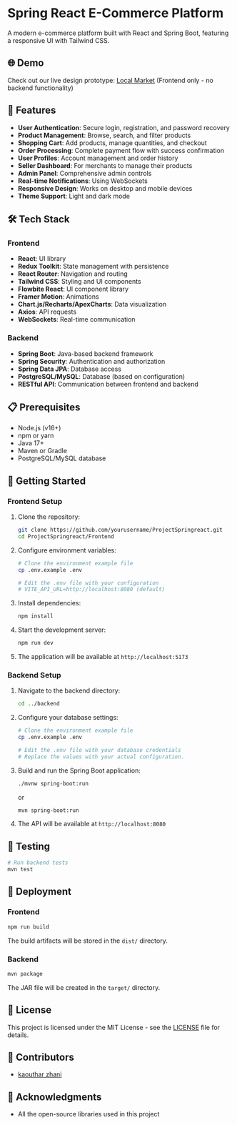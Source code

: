 # Spring React E-Commerce Platform

A modern e-commerce platform built with React and Spring Boot, featuring a responsive UI with Tailwind CSS.

## 🌐 Demo

Check out our live design prototype: [Local Market](https://local-market-gigd.vercel.app) (Frontend only - no backend functionality)

## 🚀 Features

- **User Authentication**: Secure login, registration, and password recovery
- **Product Management**: Browse, search, and filter products
- **Shopping Cart**: Add products, manage quantities, and checkout
- **Order Processing**: Complete payment flow with success confirmation
- **User Profiles**: Account management and order history
- **Seller Dashboard**: For merchants to manage their products
- **Admin Panel**: Comprehensive admin controls
- **Real-time Notifications**: Using WebSockets
- **Responsive Design**: Works on desktop and mobile devices
- **Theme Support**: Light and dark mode

## 🛠️ Tech Stack

### Frontend
- **React**: UI library
- **Redux Toolkit**: State management with persistence
- **React Router**: Navigation and routing
- **Tailwind CSS**: Styling and UI components
- **Flowbite React**: UI component library
- **Framer Motion**: Animations
- **Chart.js/Recharts/ApexCharts**: Data visualization
- **Axios**: API requests
- **WebSockets**: Real-time communication

### Backend
- **Spring Boot**: Java-based backend framework
- **Spring Security**: Authentication and authorization
- **Spring Data JPA**: Database access
- **PostgreSQL/MySQL**: Database (based on configuration)
- **RESTful API**: Communication between frontend and backend

## 📋 Prerequisites

- Node.js (v16+)
- npm or yarn
- Java 17+
- Maven or Gradle
- PostgreSQL/MySQL database

## 🚀 Getting Started

### Frontend Setup

1. Clone the repository:
   ```bash
   git clone https://github.com/yourusername/ProjectSpringreact.git
   cd ProjectSpringreact/Frontend
   ```

2. Configure environment variables:
   ```bash
   # Clone the environment example file
   cp .env.example .env
   
   # Edit the .env file with your configuration
   # VITE_API_URL=http://localhost:8080 (default)
   ```

3. Install dependencies:
   ```bash
   npm install
   ```

4. Start the development server:
   ```bash
   npm run dev
   ```

5. The application will be available at `http://localhost:5173`

### Backend Setup

1. Navigate to the backend directory:
   ```bash
   cd ../backend
   ```

2. Configure your database settings:
   ```bash
   # Clone the environment example file
   cp .env.example .env
   
   # Edit the .env file with your database credentials
   # Replace the values with your actual configuration.
   ```

3. Build and run the Spring Boot application:
   ```bash
   ./mvnw spring-boot:run
   ```
   or
   ```bash
   mvn spring-boot:run
   ```

4. The API will be available at `http://localhost:8080`

## 🧪 Testing

```bash
# Run backend tests
mvn test
```

## 🚢 Deployment

### Frontend
```bash
npm run build
```

The build artifacts will be stored in the `dist/` directory.

### Backend
```bash
mvn package
```

The JAR file will be created in the `target/` directory.

## 📝 License

This project is licensed under the MIT License - see the [LICENSE](./LICENSE) file for details.

## 👥 Contributors

- [kaouthar zhani](https://github.com/katycase)

## 🙏 Acknowledgments

- All the open-source libraries used in this project

